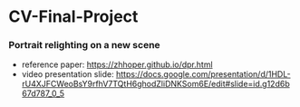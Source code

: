 # CV-Final-Project
### Portrait relighting on a new scene
* reference paper: https://zhhoper.github.io/dpr.html
* video presentation slide: https://docs.google.com/presentation/d/1HDL-rU4XJFCWeoBsY9rfhV7TQtH6ghodZliDNKSom6E/edit#slide=id.g12d6b67d787_0_5
